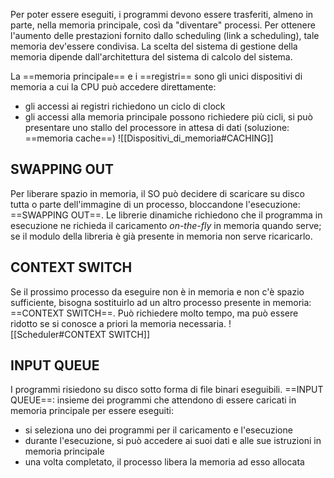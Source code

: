 Per poter essere eseguiti, i programmi devono essere trasferiti, almeno in parte, nella memoria principale, così da "diventare" processi.
Per ottenere l'aumento delle prestazioni fornito dallo scheduling (link a scheduling), tale memoria dev'essere condivisa.
La scelta del sistema di gestione della memoria dipende dall'architettura del sistema di calcolo del sistema.

La ==memoria principale== e i ==registri== sono gli unici dispositivi di memoria a cui la CPU può accedere direttamente:
- gli accessi ai registri richiedono un ciclo di clock
- gli accessi alla memoria principale possono richiedere più cicli, si può presentare uno stallo del processore in attesa di dati (soluzione: ==memoria cache==)
![[Dispositivi_di_memoria#CACHING]]

## SWAPPING OUT
Per liberare spazio in memoria, il SO può decidere di scaricare su disco tutta o parte dell'immagine di un processo, bloccandone l'esecuzione: ==SWAPPING OUT==.
Le librerie dinamiche richiedono che il programma in esecuzione ne richieda il caricamento _on-the-fly_ in memoria quando serve; se il modulo della libreria è già presente in memoria non serve ricaricarlo.

## CONTEXT SWITCH
Se il prossimo processo da eseguire non è in memoria e non c'è spazio sufficiente, bisogna sostituirlo ad un altro processo presente in memoria: ==CONTEXT SWITCH==. Può richiedere molto tempo, ma può essere ridotto se si conosce a priori la memoria necessaria.
![[Scheduler#CONTEXT SWITCH]]

## INPUT QUEUE
I programmi risiedono su disco sotto forma di file binari eseguibili.
==INPUT QUEUE==: insieme dei programmi che attendono di essere caricati in memoria principale per essere eseguiti:
- si seleziona uno dei programmi per il caricamento e l'esecuzione
- durante l'esecuzione, si può accedere ai suoi dati e alle sue istruzioni in memoria principale
- una volta completato, il processo libera la memoria ad esso allocata
